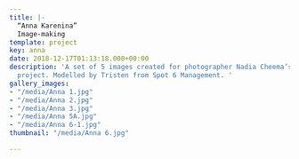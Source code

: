 ```yaml
---
title: |-
  “Anna Karenina”
  Image-making
template: project
key: anna
date: 2018-12-17T01:13:18.000+00:00
description: 'A set of 5 images created for photographer Nadia Cheema’s Anna Karenina
  project. Modelled by Tristen from Spot 6 Management. '
gallery_images:
- "/media/Anna 1.jpg"
- "/media/Anna 2.jpg"
- "/media/Anna 3.jpg"
- "/media/Anna 5A.jpg"
- "/media/Anna 6-1.jpg"
thumbnail: "/media/Anna 6.jpg"

---
```

